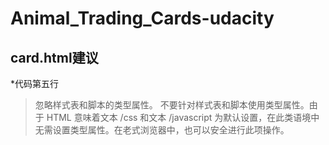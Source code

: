 # Animal_Trading_Cards-udacity
## card.html建议
*代码第五行
>忽略样式表和脚本的类型属性。
>不要针对样式表和脚本使用类型属性。由于 HTML 意味着文本 /css 和文本 /javascript 为默认设置，在此类语境中无需设置类型属性。在老式浏览器中，也可以安全进行此项操作。
